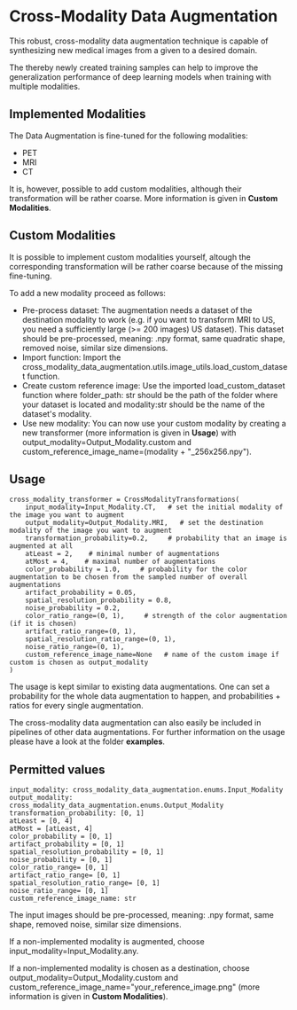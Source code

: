 
# Cross-Modality Data Augmentation

This robust, cross-modality data augmentation technique is capable of synthesizing new medical images from a given to a desired domain. 

The thereby newly created training samples can help to improve the generalization performance of deep learning models when training with multiple modalities. 

## Implemented Modalities

The Data Augmentation is fine-tuned for the following modalities:
- PET
- MRI
- CT

It is, however, possible to add custom modalities, although their transformation will be rather coarse. More information is given in __Custom Modalities__.
## Custom Modalities

It is possible to implement custom modalities yourself, altough the corresponding transformation will be rather coarse because of the missing fine-tuning.

To add a new modality proceed as follows:
- Pre-process dataset: The augmentation needs a dataset of the destination modality to work (e.g. if you want to transform MRI to US, you need a sufficiently large (>= 200 images) US dataset). This dataset should be pre-processed, meaning: .npy format, same quadratic shape, removed noise, similar size dimensions.
- Import function: Import the cross_modality_data_augmentation.utils.image_utils.load_custom_dataset function.
- Create custom reference image: Use the imported load_custom_dataset function where folder_path: str should be the path of the folder where your dataset is located and modality:str should be the name of the dataset's modality.
- Use new modality: You can now use your custom modality by creating a new transformer (more information is given in __Usage__) with output_modality=Output_Modality.custom and custom_reference_image_name=(modality + "_256x256.npy").
## Usage

```
cross_modality_transformer = CrossModalityTransformations(
    input_modality=Input_Modality.CT,   # set the initial modality of the image you want to augment
    output_modality=Output_Modality.MRI,   # set the destination modality of the image you want to augment
    transformation_probability=0.2,     # probability that an image is augmented at all
    atLeast = 2,    # minimal number of augmentations
    atMost = 4,    # maximal number of augmentations
    color_probability = 1.0,     # probability for the color augmentation to be chosen from the sampled number of overall augmentations
    artifact_probability = 0.05, 
    spatial_resolution_probability = 0.8, 
    noise_probability = 0.2,
    color_ratio_range=(0, 1),     # strength of the color augmentation (if it is chosen)
    artifact_ratio_range=(0, 1), 
    spatial_resolution_ratio_range=(0, 1), 
    noise_ratio_range=(0, 1), 
    custom_reference_image_name=None   # name of the custom image if custom is chosen as output_modality
)
```

The usage is kept similar to existing data augmentations. One can set a probability for the whole data augmentation to happen, and probabilities + ratios for every single augmentation. 

The cross-modality data augmentation can also easily be included in pipelines of other data augmentations. For further information on the usage please have a look at the folder __examples__.
## Permitted values

```
input_modality: cross_modality_data_augmentation.enums.Input_Modality
output_modality: cross_modality_data_augmentation.enums.Output_Modality
transformation_probability: [0, 1]
atLeast = [0, 4]
atMost = [atLeast, 4]
color_probability = [0, 1]
artifact_probability = [0, 1]
spatial_resolution_probability = [0, 1]
noise_probability = [0, 1]
color_ratio_range= [0, 1]
artifact_ratio_range= [0, 1]
spatial_resolution_ratio_range= [0, 1]
noise_ratio_range= [0, 1]
custom_reference_image_name: str
```

The input images should be pre-processed, meaning: .npy format, same shape, removed noise, similar size dimensions.

If a non-implemented modality is augmented, choose input_modality=Input_Modality.any. 

If a non-implemented modality is chosen as a destination, choose output_modality=Output_Modality.custom and custom_reference_image_name="your_reference_image.png" (more information is given in __Custom Modalities__).
